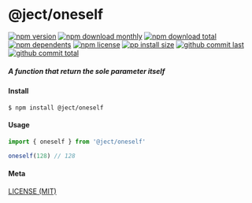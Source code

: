 # @ject/oneself

[![npm version][badge-npm-version]][url-npm]
[![npm download monthly][badge-npm-download-monthly]][url-npm]
[![npm download total][badge-npm-download-total]][url-npm]
[![npm dependents][badge-npm-dependents]][url-github]
[![npm license][badge-npm-license]][url-npm]
[![pp install size][badge-pp-install-size]][url-pp]
[![github commit last][badge-github-last-commit]][url-github]
[![github commit total][badge-github-commit-count]][url-github]

[//]: <> (Shields)
[badge-npm-version]: https://flat.badgen.net/npm/v/@ject/oneself
[badge-npm-download-monthly]: https://flat.badgen.net/npm/dm/@ject/oneself
[badge-npm-download-total]:https://flat.badgen.net/npm/dt/@ject/oneself
[badge-npm-dependents]: https://flat.badgen.net/npm/dependents/@ject/oneself
[badge-npm-license]: https://flat.badgen.net/npm/license/@ject/oneself
[badge-pp-install-size]: https://flat.badgen.net/packagephobia/install/@ject/oneself
[badge-github-last-commit]: https://flat.badgen.net/github/last-commit/hoyeungw/ject
[badge-github-commit-count]: https://flat.badgen.net/github/commits/hoyeungw/ject

[//]: <> (Link)
[url-npm]: https://npmjs.org/package/@ject/oneself
[url-pp]: https://packagephobia.now.sh/result?p=@ject/oneself
[url-github]: https://github.com/hoyeungw/ject

##### A function that return the sole parameter itself

#### Install
```console
$ npm install @ject/oneself
```

#### Usage
```js
import { oneself } from '@ject/oneself'

oneself(128) // 128
```

#### Meta
[LICENSE (MIT)](LICENSE)
